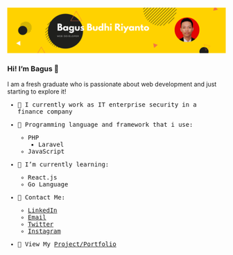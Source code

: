 ![Profile Name Banner](https://github.com/riyanbagusb/riyanbagusb/raw/master/images/banner/banner.png)

### Hi! I’m Bagus 👋

I am a fresh graduate who is passionate about web development and just starting to explore it!

<samp>

- 🔭 I currently work as IT enterprise security in a finance company

- 📝 Programming language and framework that i use:
	- PHP
		- Laravel
	- JavaScript

- 🌱 I’m currently learning:
	- React.js
	- Go Language

* 📧 Contact Me:
	* [LinkedIn](https://www.linkedin.com/in/bagus-budhi-riyanto)
	* [Email](mailto:riyanbagusb@gmail.com)
	* [Twitter](https://twitter.com/riyan_bagusb)
	* [Instagram](https://instagram.com/riyan_bagusb)

* 📃 View My [Project/Portfolio](https://github.com/riyanbagusb/my-portfolio)
</samp>


<!--
**riyanbagusb/riyanbagusb** is a ✨ _special_ ✨ repository because its `README.md` (this file) appears on your GitHub profile.

Here are some ideas to get you started:

- 🔭 I’m currently working on ...
- 🌱 I’m currently learning ...
- 👯 I’m looking to collaborate on ...
- 🤔 I’m looking for help with ...
- 💬 Ask me about ...
- 📫 How to reach me: ...
- 😄 Pronouns: ...
- ⚡ Fun fact: ...
-->
